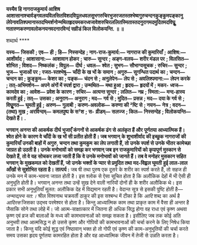 **यस्यैव हि नागराजकुमार्य आशिष** **आशासानाश्चार्वङ्गवलयविलसितविशदविपुलधवलसुभगरुचिरभुजरजतस्तश्भेष्वगुरुचन्दनकुङ्कुमपङ्कानु** **लेपेनावलिश्पमानास्तदभिमर्शनोन्मथितहृदयमकरध्वजावेशरुचिरललितस्मितास्तदनुरागमदमुदितमदविघूॢ** **णतारुणकरुणावलोकनयनवदनारविन्दं सव्रीडं किल विलोकयन्ति. ॥ ॥** 

शब्दार्थ **** 

**यस्य—** **जिसकी** **; एव—** **ही** **; हि—** **निस्सन्देह** **; नाग-राज-कुमार्य:—** **नागराज की कुमारियाँ** **; आशिष:—** **आशीर्वाद** **;** **आशासाना:—** **आशावान होकर** **; चारु—** **सुन्दर** **; अङ्ग-वलय—** **शरीर मंडल पर** **; विलसित—** **शोभित** **; विशद—** **निष्कलंक** **;** **विपुल—** **दीर्घ** **; धवल—** **श्वेत** **; सुभग—** **सौभाग्यसूचक** **; रुचिर—** **सुन्दर** **; भुज—** **भुजाओं पर** **; रजत-स्तश्भेषु—** **चाँदी के ख भों के** **समान** **; अगुरु—** **सुगन्धित पदार्थ का** **; चन्दन—** **चन्दन का** **; कुङ्कुम—** **केशर का** **; पङ्क—** **चंदन से** **; अनुलेपेन—** **लेप से** **;** **अवलिश्पमाना:—** **लेपन करके** **; तत्-अभिमर्शन—** **अपने अंगों में स्पर्श द्वारा** **; उन्मथित—** **मथा हुआ** **; हृदय—** **हृदयों में** **; मकर-** **ध्वज—** **कामदेव का** **; आवेश—** **प्रवेश के कारण** **; रुचिर—** **अत्यन्त सुन्दर** **; ललित—** **नम्र** **; स्मिता:—** **मन्द-हास्य करती हुई** **;** **तत्—** **उसका** **; अनुराग—** **अनुराग** **; मद—** **गर्व से** **; मुदित—** **प्रसन्न** **; मद—** **दया के गर्व से** **; विघूॢणत—** **घूमती हुई** **; अरुण—** **गुलाबी** **; करुण-अवलोक—** **करुणा की ²ष्टि से** **; नयन—** **नेत्र** **; वदन—** **(तथा) मुख** **; अरविन्दम्—** **कमलपुष्प के स²श** **; स-** **व्रीडम्—** **सलज्ज** **; किल—** **निस्सन्देह** **; विलोकयन्ति—** **देखते हैं।** **.** 

**भगवान् अनन्त की आकर्षक दीर्घ भुजाएँ कंगनों से आकर्षक ढंग से अलंकृत हैं और** **पूर्णतया आध्यात्मिक हैं। श्वेत होने के कारण वे चाँदी के ख भों सी प्रतीत होती हैं। जब भगवान्** **के शुभाशीर्वाद की इच्छुक नागराजों की कुमारियाँ उनकी बाहों में अगुरु, चन्दन तथा कुमकुम** **का लेप लगाती हैं, तो उनके स्पर्श से उनके भीतर कामेच्छा जाग्रत हो उठती है। उनके मनोभावों** **को समझ कर भगवान् जब इन राजकुमारियों को कृपापूर्ण मुस्कान से देखते हैं, तो वे यह** **सोचकर लजा जाती हैं कि वे उनके मनोभावों को जानते हैं। तब वे मनोहर मुसकान सहित** **भगवान् के मुखकमल को देखतीं हैं, जो उनके भक्तों के प्यार से प्रमुदित तथा मद-विह्वल घूमती** **हुई लाल-लाल आँखों से सुशोभित रहता है।** **तात्पर्य :** जब षी तथा पुरुष एक दूसरे के शरीर का स्पर्श करते हैं, तो सहज ही उनके मन में काम-भावना जाग्रत होती है। इस श्लोक से ऐसा सूचित होता है कि अलौकिक देहों में भी ऐसी ही अनुभूति होती है। भगवान् अनन्त तथा उन्हें सुख देने वाली नारियों दोनों ही के शरीर अलौकिक थे। इस प्रकार सभी अनूभूतियाँ मूलत: अलौकिक देह में विद्यमान रहती है। वेदान्त सूत्र से इसकी पुष्टि होती है— *जन्माद्यस्य यत:।* श्रील विश्वनाथ चक्रवर्ती ठाकुर की इस सश्बन्ध में टीका है कि *आदि* शब्द का अर्थ है *आदिरस* जिसका उद्भव परमेश्वर से होता है। किन्तु आध्यात्मिक काम तथा प्राकृत काम में वैसा ही अन्तर है जैसाकि सोने तथा लोहे में। जो आत्म-साक्षात्कार में जितना ही अधिक सिद्ध होगा वह राधा एवं कृष्ण अथवा कृष्ण एवं व्रज की बालाओं के मध्य की कामभावनाओं को समझ सकता है। इसीलिए जब तक कोई अति अनुभवी तथा आत्मसिद्ध न हो उससे कृष्ण और गोपियों की कामभावनाओं की चर्चा करने के लिए निषेध किया जाता है। किन्तु यदि कोई शुद्ध एवं निष्ठावान् भक्त हो तो गोपी एवं कृष्ण की काम-अनुभूतियों की चर्चा करते समय उसका हृदय पूर्णतया कामरहित होता है और वह आध्यात्मिक जीवन में तेजी से उन्नति करता है।  